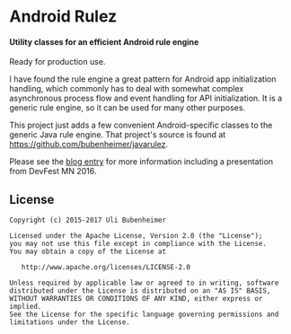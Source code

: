 # Android Rulez
#### Utility classes for an efficient Android rule engine

Ready for production use.

I have found the rule engine a great pattern for Android app initialization handling,
which commonly has to deal with somewhat complex asynchronous process flow and event handling
for API initialization. It is a generic rule engine, so it can be used for many other purposes.

This project just adds a few convenient Android-specific classes to the generic Java rule engine.
That project's source is found at https://github.com/bubenheimer/javarulez.

Please see the
[blog entry](http://android.bubenheimer.com/2016/02/android-rulez-efficient-rule-engine-for.html)
for more information including a presentation from DevFest MN 2016.



License
-------

    Copyright (c) 2015-2017 Uli Bubenheimer

    Licensed under the Apache License, Version 2.0 (the "License");
    you may not use this file except in compliance with the License.
    You may obtain a copy of the License at

       http://www.apache.org/licenses/LICENSE-2.0

    Unless required by applicable law or agreed to in writing, software
    distributed under the License is distributed on an "AS IS" BASIS,
    WITHOUT WARRANTIES OR CONDITIONS OF ANY KIND, either express or implied.
    See the License for the specific language governing permissions and
    limitations under the License.
